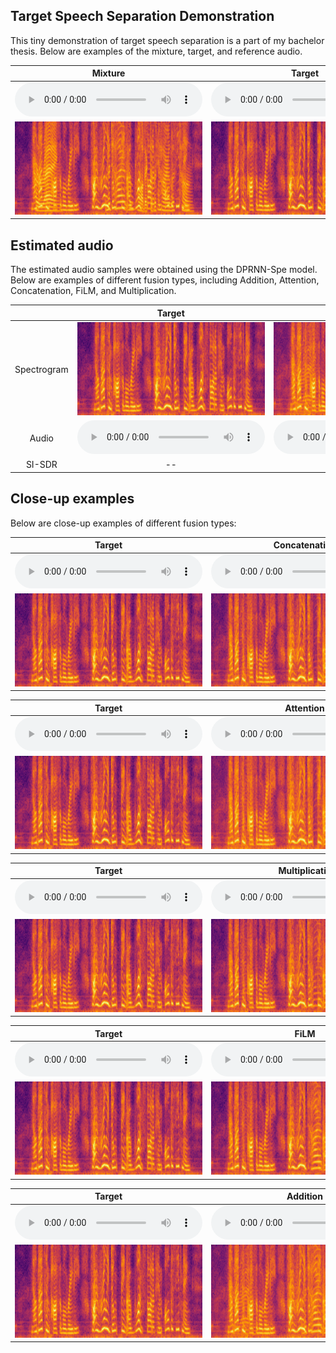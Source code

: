 ## Target Speech Separation Demonstration

This tiny demonstration of target speech separation is a part of my bachelor thesis. Below are examples of the mixture, target, and reference audio.

| <center>Mixture</center> | <center>Target</center> | <center>Reference</center> |
| :---: | :---: | :---: |
|<audio src="audio/mix.wav" controls preload></audio>|<audio src="audio/target.wav" controls preload></audio>|<audio src="audio/reference.wav" controls preload>|
|<img src="spectrograms/mix.png"/>|<img src="spectrograms/target.png"/>|<img src="spectrograms/reference.png"/>|

## Estimated audio
The estimated audio samples were obtained using the DPRNN-Spe model. Below are examples of different fusion types, including Addition, Attention, Concatenation, FiLM, and Multiplication.

| | <center>Target</center> | <center>Concatenation</center> | <center>Attention</center> |  <center>Multiplication</center> | <center>FiLM</center> | <center>Addition</center> |
| :---: | :---: | :---: | :---: | :---: | :---: | :---: |
| Spectrogram |<img src="spectrograms/target.png"/>|<img src="spectrograms/estimated_spe_add.png"/>|<img src="spectrograms/estimated_spe_att.png"/>|<img src="spectrograms/estimated_spe_mul.png"/>|<img src="spectrograms/estimated_spe_film.png"/>|<img src="spectrograms/estimated_spe_add.png"/>|
| Audio |<audio src="audio/target.wav" controls preload></audio>|<audio src="audio/estimated_spe_cat.wav" controls preload></audio>|<audio src="audio/estimated_spe_att.wav" controls preload></audio>|<audio src="audio/estimated_spe_mul.wav" controls preload></audio>|<audio src="audio/estimated_spe_film.wav" controls preload></audio>|<audio src="audio/estimated_spe_add.wav" controls preload></audio>|
| <center>SI-SDR</center> | -- | 18.50 | 17.40 | 17.13 | 9.97 | 9.34 |

## Close-up examples
Below are close-up examples of different fusion types:

| <center>Target</center> | <center>Concatenation</center> | 
| :---: | :---: |
|<audio src="audio/target.wav" controls preload></audio>|<audio src="audio/estimated_spe_cat.wav" controls preload></audio>|
|<img src="spectrograms/target.png"/>|<img src="spectrograms/estimated_spe_cat.png"/>|

| <center>Target</center> | <center>Attention</center> |
| :---: | :---: |
|<audio src="audio/target.wav" controls preload></audio>|<audio src="audio/estimated_spe_att.wav" controls preload></audio>|
|<img src="spectrograms/target.png"/>|<img src="spectrograms/estimated_spe_att.png"/>|

| <center>Target</center> | <center>Multiplicatio</center> |
| :---: | :---: |
|<audio src="audio/target.wav" controls preload></audio>|<audio src="audio/estimated_spe_mul.wav" controls preload></audio>|
|<img src="spectrograms/target.png"/>|<img src="spectrograms/estimated_spe_mul.png"/>|

| <center>Target</center> | <center>FiLM</center> |
| :---: | :---: |
|<audio src="audio/target.wav" controls preload></audio>|<audio src="audio/estimated_spe_film.wav" controls preload></audio>|
|<img src="spectrograms/target.png"/>|<img src="spectrograms/estimated_spe_film.png"/>|

| <center>Target</center> | <center>Addition</center> |
| :---: | :---: |
|<audio src="audio/target.wav" controls preload></audio>|<audio src="audio/estimated_spe_add.wav" controls preload></audio>|
|<img src="spectrograms/target.png"/>|<img src="spectrograms/estimated_spe_add.png"/>|
